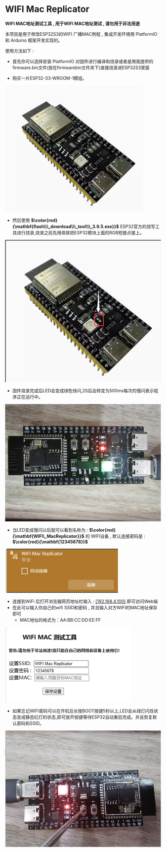<!--
 * @Author: Z丶平凡
 * @Date: 2024-01-30 15:35:59
 * @LastEditTime: 2024-01-31 20:59:15
 * @LastEditors: Z丶平凡
 * @Description: In User Settings Edit
 * @FilePath: \WIFI_MacReplicator\README.md
-->
# **WIFI Mac Replicator**

**WIFI MAC地址测试工具 , 用于WIFI MAC地址测试 , 请勿用于非法用途**

本项目是用于修改ESP32S3的WIFI 广播MAC例程 , 集成开发环境用 PlatformIO 和 Arduino 框架开发实现的。

使用方法如下 : 

* 首先你可以选择安装 PlatformIO 对固件进行编译和烧录或者是用我提供的firmware.bin文件(放在firmwarebin文件夹下)直接烧录进ESP32S3里面

* 购买一片ESP32-S3-WROOM-1模组。

<img src="assets/b8a7319715b08000045c36151b829fa8.png" alt="b8a7319715b08000045c36151b829fa8" /> 

* 然后使用 **$\color{red}{\mathbf{flash\\\_download\\\_tool\\\_3.9.5.exe}}$** ESP32官方的烧写工具进行烧录,烧录之前先用烙铁把ESP32模块上面的RGB短接点接上。

<img src="assets/0131113.png" alt="0131113" /> 

* 固件烧录完成后LED会变成绿色快闪,2S后会转变为500ms每次的慢闪表示程序正在运行中。

<img src="assets/013110.jpg" alt="013110" /> 

* 当LED变成慢闪以后就可以看到名称为 : **$\color{red}{\mathbf{WIFI\_MacReplicator}}$** 的 WIFI设备 , 默认连接密码是 : **$\color{red}{\mathbf{12345678}}$​**

<img src="assets/2deda9c511ed5ca8f8207c06bea63147.png" alt="2deda9c511ed5ca8f8207c06bea63147" /> 

* 连接到WiFi 后打开浏览器网页地址栏输入 : [[192.168.4.100]](https://192.168.4.100)  即可访问Web端
* 在此可以输入你自己的wifi SSID和密码 , 并且输入对方WIFI的MAC地址保存即可
  * MAC地址的格式为：AA:BB:CC:DD:EE:FF

<img src="assets/7d8124fc662c67880be275891fc04396.png" alt="7d8124fc662c67880be275891fc04396" /> 

* 如果忘记WIFI密码可以在开机后长按BOOT按键5秒以上,LED会从绿灯闪烁状态变成静态红灯的状态,即可放开按键等待ESP32自动重启完成。并且恢复默认密码和SSID。

<img src="assets/013101.png" alt="013101" /> 


